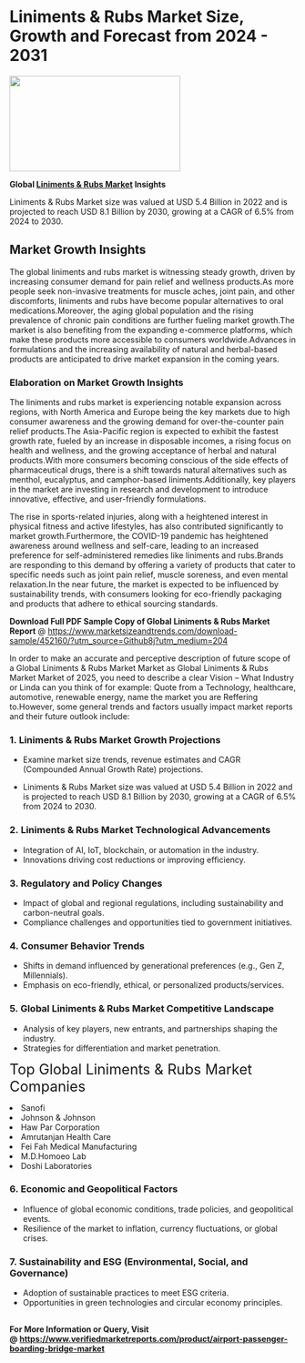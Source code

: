 <H1>Liniments & Rubs Market Size, Growth and Forecast from 2024 - 2031</H1><img class="aligncenter size-medium wp-image-584254" src="https://thirdeyenews.in/wp-content/uploads/2024/09/Global-Market-Research-300x168.jpeg" alt="" width="300" height="168" /><p><strong>Global&nbsp;<a href="https://www.marketsizeandtrends.com/download-sample/452160/?utm_source=Github8j?utm_medium=204">Liniments & Rubs Market</a> Insights</strong></p><p>Liniments & Rubs Market size was valued at USD 5.4 Billion in 2022 and is projected to reach USD 8.1 Billion by 2030, growing at a CAGR of 6.5% from 2024 to 2030.</p><p><h2>Market Growth Insights</h2> <p>The global liniments and rubs market is witnessing steady growth, driven by increasing consumer demand for pain relief and wellness products.As more people seek non-invasive treatments for muscle aches, joint pain, and other discomforts, liniments and rubs have become popular alternatives to oral medications.Moreover, the aging global population and the rising prevalence of chronic pain conditions are further fueling market growth.The market is also benefiting from the expanding e-commerce platforms, which make these products more accessible to consumers worldwide.Advances in formulations and the increasing availability of natural and herbal-based products are anticipated to drive market expansion in the coming years.</p> <h3>Elaboration on Market Growth Insights</h3> <p>The liniments and rubs market is experiencing notable expansion across regions, with North America and Europe being the key markets due to high consumer awareness and the growing demand for over-the-counter pain relief products.The Asia-Pacific region is expected to exhibit the fastest growth rate, fueled by an increase in disposable incomes, a rising focus on health and wellness, and the growing acceptance of herbal and natural products.With more consumers becoming conscious of the side effects of pharmaceutical drugs, there is a shift towards natural alternatives such as menthol, eucalyptus, and camphor-based liniments.Additionally, key players in the market are investing in research and development to introduce innovative, effective, and user-friendly formulations.<p>The rise in sports-related injuries, along with a heightened interest in physical fitness and active lifestyles, has also contributed significantly to market growth.Furthermore, the COVID-19 pandemic has heightened awareness around wellness and self-care, leading to an increased preference for self-administered remedies like liniments and rubs.Brands are responding to this demand by offering a variety of products that cater to specific needs such as joint pain relief, muscle soreness, and even mental relaxation.In the near future, the market is expected to be influenced by sustainability trends, with consumers looking for eco-friendly packaging and products that adhere to ethical sourcing standards.</p> <p><span class=""><strong>Download Full PDF Sample Copy of Global Liniments & Rubs Market Report</strong> @ <a href="https://www.marketsizeandtrends.com/download-sample/452160/?utm_source=Github8j?utm_medium=204" target="_blank">https://www.marketsizeandtrends.com/download-sample/452160/?utm_source=Github8j?utm_medium=204</a></span></p><p>In order to make an accurate and perceptive description of future scope of a Global&nbsp;Liniments & Rubs Market Market as Global&nbsp;Liniments & Rubs Market Market of 2025, you need to describe a clear Vision &ndash; What Industry or Linda can you think of for example: Quote from a Technology, healthcare, automotive, renewable energy, name the market you are Reffering to.However, some general trends and factors usually impact market reports and their future outlook include:</p><h3>1.&nbsp;<strong>Liniments & Rubs Market Growth Projections</strong></h3><ul><li>Examine market size trends, revenue estimates and CAGR (Compounded Annual Growth Rate) projections.</li><li><p>Liniments & Rubs Market size was valued at USD 5.4 Billion in 2022 and is projected to reach USD 8.1 Billion by 2030, growing at a CAGR of 6.5% from 2024 to 2030.</p></li></ul><h3>2.&nbsp;<strong>Liniments & Rubs Market Technological Advancements</strong></h3><ul><li>Integration of AI, IoT, blockchain, or automation in the industry.</li><li>Innovations driving cost reductions or improving efficiency.</li></ul><h3>3.&nbsp;<strong>Regulatory and Policy Changes</strong></h3><ul><li>Impact of global and regional regulations, including sustainability and carbon-neutral goals.</li><li>Compliance challenges and opportunities tied to government initiatives.</li></ul><h3>4.&nbsp;<strong>Consumer Behavior Trends</strong></h3><ul><li>Shifts in demand influenced by generational preferences (e.g., Gen Z, Millennials).</li><li>Emphasis on eco-friendly, ethical, or personalized products/services.</li></ul><h3>5.&nbsp;<strong>Global Liniments & Rubs Market Competitive Landscape</strong></h3><ul><li>Analysis of key players, new entrants, and partnerships shaping the industry.</li><li>Strategies for differentiation and market penetration.</li></ul><p data-pm-slice="1 1 []"><span style="color: inherit; font-family: inherit; font-size: 25px;">Top Global Liniments & Rubs Market Companies</span></p><div class="" data-test-id=""><p><li>Sanofi</li><li> Johnson & Johnson</li><li> Haw Par Corporation</li><li> Amrutanjan Health Care</li><li> Fei Fah Medical Manufacturing</li><li> M.D.Homoeo Lab</li><li> Doshi Laboratories</li></p></div><h3>6.&nbsp;<strong>Economic and Geopolitical Factors</strong></h3><ul><li>Influence of global economic conditions, trade policies, and geopolitical events.</li><li>Resilience of the market to inflation, currency fluctuations, or global crises.</li></ul><h3>7.&nbsp;<strong>Sustainability and ESG (Environmental, Social, and Governance)</strong></h3><ul><li>Adoption of sustainable practices to meet ESG criteria.</li><li>Opportunities in green technologies and circular economy principles.</li></ul><h2><strong style="font-size: 14px;">For More Information or Query, Visit @&nbsp;</strong><a style="background-color: #ffffff; font-size: 14px;" href="https://www.marketsizeandtrends.com/report/liniments-rubs-market/" target="_blank">https://www.verifiedmarketreports.com/product/airport-passenger-boarding-bridge-market</a></h2>